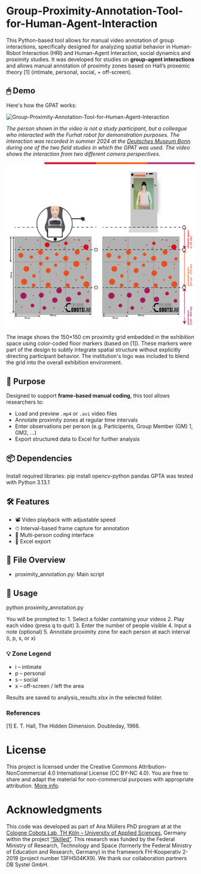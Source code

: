 # Group-Proximity-Annotation-Tool-for-Human-Agent-Interaction
This Python-based tool allows for manual video annotation of group interactions, specifically designed for analyzing spatial behavior in Human-Robot Interaction (HRI) and Human-Agent Interaction, social dynamics and proximity studies. It was developed for studies on **group-agent interactions** and allows manual annotation of proximity zones based on Hall’s proxemic theory [1] (intimate, personal, social, + off-screen).

## 🖱 Demo

Here's how the GPAT works:

![Group-Proximity-Annotation-Tool-for-Human-Agent-Interaction](Demo_Video_GPAT_reduced.gif)

_The person shown in the video is not a study participant, but a colleague who interacted with the Furhat robot for demonstration purposes. The interaction was recorded in summer 2024 at the [Deutsches Museum Bonn](https://www.deutsches-museum.de/bonn) during one of the two field studies in which the GPAT was used. The video shows the interaction from two different camera perspectives._

![Color-coded floor markers used to visualize the proximity grid](Setup.png)

The image shows the 150×150 cm proximity grid embedded in the exhibition space using color-coded floor markers (based on [1]). These markers were part of the design to subtly integrate spatial structure without explicitly directing participant behavior. The institution's logo was included to blend the grid into the overall exhibition environment.
  
## 🎯 Purpose

Designed to support **frame-based manual coding**, this tool allows researchers to:

- Load and preview `.mp4` or `.avi` video files
- Annotate proximity zones at regular time intervals
- Enter observations per person (e.g. Participents, Group Member (GM) 1, GM2, …)
- Export structured data to Excel for further analysis


## 📦 Dependencies

Install required libraries: pip install opencv-python pandas
GPTA was tested with Python 3.13.1

## 🛠 Features
-	📽 Video playback with adjustable speed
-	⏱ Interval-based frame capture for annotation
-	👤 Multi-person coding interface
-	💾 Excel export

 ## 📁 File Overview
-	proximity_annotation.py: Main script

 ## 🚀 Usage

 python proximity_annotation.py

 You will be prompted to:
	1.	Select a folder containing your videos
	2.	Play each video (press q to quit)
	3.	Enter the number of people visible
	4.	Input a note (optional)
	5.	Annotate proximity zone for each person at each interval (i, p, s, or x)

 ### 💡 Zone Legend
-	i – intimate
-	p – personal
-	s – social
-	x – off-screen / left the area


Results are saved to analysis_results.xlsx in the selected folder.

### References 

[1] E. T. Hall, The Hidden Dimension. Doubleday, 1966.

# License

This project is licensed under the Creative Commons Attribution-NonCommercial 4.0 International License (CC BY-NC 4.0).
You are free to share and adapt the material for non-commercial purposes with appropriate attribution. [More info](https://creativecommons.org/licenses/by-nc/4.0/).

# Acknowledgments

This code was developed as part of Ana Müllers PhD program at at the [Cologne Cobots Lab, TH Köln – University of Applied Sciences](https://www.th-koeln.de/anlagen-energie-und-maschinensysteme/cologne-cobots-lab-startseite_60861.php), Germany within the project [“Skilled”](https://www.th-koeln.de/anlagen-energie-und-maschinensysteme/skilled_87008.php). This research was funded by the Federal Ministry of Research, Technology and Space (formerly the Federal Ministry of Education and Research, Germany) in the framework FH-Kooperativ 2-2019 (project number 13FH504KX9). We thank our collaboration partners DB Systel GmbH.
